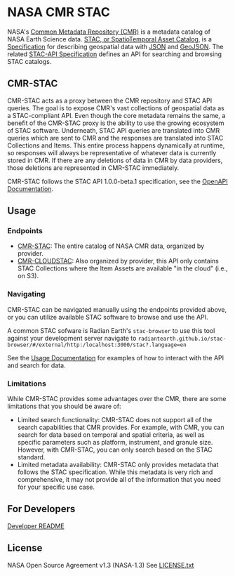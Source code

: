 # NASA CMR STAC
NASA's [Common Metadata Repository (CMR)](https://cmr.earthdata.nasa.gov/search) is a metadata
catalog of NASA Earth Science data. [STAC, or SpatioTemporal Asset Catalog](https://stacspec.org/), is a
[Specification](https://github.com/radiantearth/stac-spec) for describing geospatial data with
[JSON](https://www.json.org/) and [GeoJSON](http://geojson.io/). The related
[STAC-API Specification](https://github.com/radiantearth/stac-api-spec) defines an API
for searching and browsing STAC catalogs.

## CMR-STAC
CMR-STAC acts as a proxy between the CMR repository and STAC API queries.
The goal is to expose CMR's vast collections of geospatial data as a STAC-compliant API.
Even though the core metadata remains the same, a benefit of the CMR-STAC proxy is the ability
to use the growing ecosystem of STAC software. Underneath, STAC API queries are translated into
CMR queries which are sent to CMR and the responses are translated into STAC Collections and Items.
This entire process happens dynamically at runtime, so responses will always be representative of
whatever data is currently stored in CMR. If there are any deletions of data in CMR by data providers,
those deletions are represented in CMR-STAC immediately.

CMR-STAC follows the STAC API 1.0.0-beta.1 specification, see the
[OpenAPI Documentation](https://api.stacspec.org/v1.0.0-beta.1/index.html).

## Usage
### Endpoints
- [CMR-STAC](https://cmr.earthdata.nasa.gov/stac): The entire catalog of NASA CMR data, organized by provider.
- [CMR-CLOUDSTAC](https://cmr.earthdata.nasa.gov/cloudstac): Also organized by provider, this API only contains STAC Collections where the Item Assets are available "in the cloud" (i.e., on S3).

### Navigating
CMR-STAC can be navigated manually using the endpoints provided above, or you can utilize available STAC software to browse and use the API.  

A common STAC sofware is Radian Earth's `stac-browser` to use this tool against your development server navigate to
  ```radiantearth.github.io/stac-browser/#/external/http:/localhost:3000/stac?.language=en```

See the [Usage Documentation](docs/usage/usage.md) for examples of how to interact with the API and search for data.  

### Limitations
While CMR-STAC provides some advantages over the CMR, there are some limitations that you should be aware of:  
- Limited search functionality: CMR-STAC does not support all of the search capabilities that CMR provides. For example, with CMR, you can search for data based on temporal and spatial criteria, as well as specific parameters such as platform, instrument, and granule size. However, with CMR-STAC, you can only search based on the STAC standard.
- Limited metadata availability: CMR-STAC only provides metadata that follows the STAC specification. While this metadata is very rich and comprehensive, it may not provide all of the information that you need for your specific use case.

## For Developers
[Developer README](docs/README.md)

## License
NASA Open Source Agreement v1.3 (NASA-1.3)
See [LICENSE.txt](./LICENSE.txt)
